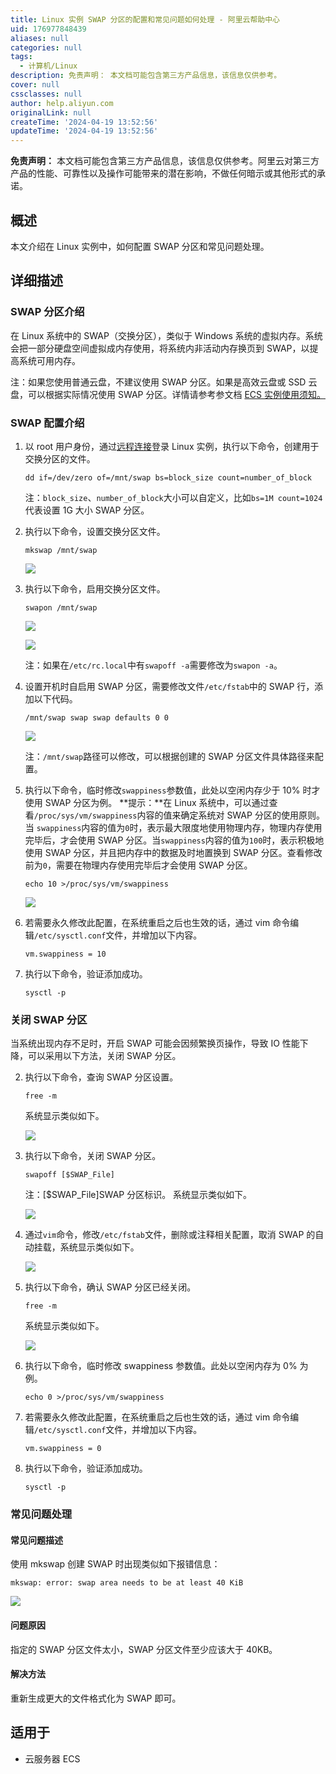 ```yaml
---
title: Linux 实例 SWAP 分区的配置和常见问题如何处理 - 阿里云帮助中心
uid: 176977848439
aliases: null
categories: null
tags:
  - 计算机/Linux
description: 免责声明： 本文档可能包含第三方产品信息，该信息仅供参考。
cover: null
cssclasses: null
author: help.aliyun.com
originalLink: null
createTime: '2024-04-19 13:52:56'
updateTime: '2024-04-19 13:52:56'
---
```


**免责声明：** 本文档可能包含第三方产品信息，该信息仅供参考。阿里云对第三方产品的性能、可靠性以及操作可能带来的潜在影响，不做任何暗示或其他形式的承诺。

## 概述

本文介绍在 Linux 实例中，如何配置 SWAP 分区和常见问题处理。

## 详细描述

### SWAP 分区介绍

在 Linux 系统中的 SWAP（交换分区），类似于 Windows 系统的虚拟内存。系统会把一部分硬盘空间虚拟成内存使用，将系统内非活动内存换页到 SWAP，以提高系统可用内存。

注：如果您使用普通云盘，不建议使用 SWAP 分区。如果是高效云盘或 SSD 云盘，可以根据实际情况使用 SWAP 分区。详情请参考参文档 [ECS 实例使用须知。](https://help.aliyun.com/zh/ecs/product-overview/usage-notes) 

### SWAP 配置介绍

1.  以 root 用户身份，通过[远程连接](https://help.aliyun.com/zh/ecs/user-guide/connect-to-a-linux-instance-by-using-a-password-1)登录 Linux 实例，执行以下命令，创建用于交换分区的文件。
    
    ```
    dd if=/dev/zero of=/mnt/swap bs=block_size count=number_of_block
    
    ```
    
    注：`block_size`、`number_of_block`大小可以自定义，比如`bs=1M count=1024`代表设置 1G 大小 SWAP 分区。
2.  执行以下命令，设置交换分区文件。
    
    ```
    mkswap /mnt/swap
    
    ```
    
    ![](https://img.alicdn.com/tfscom/TB1IY7CKXXXXXavaXXXXXXXXXXX#alt=)
    
3.  执行以下命令，启用交换分区文件。
    
    ```
    swapon /mnt/swap
    
    ```
    
    ![](https://img.alicdn.com/tfscom/TB1pmRcKpXXXXanXXXXXXXXXXXX#alt=)
    
      
    
    ![](https://onekb.oss-cn-zhangjiakou.aliyuncs.com/1264794/c3db9091-ff0a-4d30-b1b6-1148596e8dc0.png)
    
      
    注：如果在`/etc/rc.local`中有`swapoff -a`需要修改为`swapon -a`。
4.  设置开机时自启用 SWAP 分区，需要修改文件`/etc/fstab`中的 SWAP 行，添加以下代码。
    
    ```
    /mnt/swap swap swap defaults 0 0
    
    ```
    
    ![](https://img.alicdn.com/tfscom/TB1ecwBKXXXXXczaXXXXXXXXXXX#alt=)
    
    注：`/mnt/swap`路径可以修改，可以根据创建的 SWAP 分区文件具体路径来配置。
5.  执行以下命令，临时修改`swappiness`参数值，此处以空闲内存少于 10% 时才使用 SWAP 分区为例。 **提示：**在 Linux 系统中，可以通过查看`/proc/sys/vm/swappiness`内容的值来确定系统对 SWAP 分区的使用原则。当 `swappiness`内容的值为`0`时，表示最大限度地使用物理内存，物理内存使用完毕后，才会使用 SWAP 分区。当`swappiness`内容的值为`100`时，表示积极地使用 SWAP 分区，并且把内存中的数据及时地置换到 SWAP 分区。查看修改前为`0`，需要在物理内存使用完毕后才会使用 SWAP 分区。
    
    ```
    echo 10 >/proc/sys/vm/swappiness
    
    ```
    
    ![](https://img.alicdn.com/tfscom/TB13LA1KXXXXXczXpXXXXXXXXXX#alt=)
    
6.  若需要永久修改此配置，在系统重启之后也生效的话，通过 vim 命令编辑`/etc/sysctl.conf`文件，并增加以下内容。
    
    ```
    vm.swappiness = 10
    
    ```
    
7.  执行以下命令，验证添加成功。
    
    ```
    sysctl -p
    
    ```
    

### 关闭 SWAP 分区

当系统出现内存不足时，开启 SWAP 可能会因频繁换页操作，导致 IO 性能下降，可以采用以下方法，关闭 SWAP 分区。

2.  执行以下命令，查询 SWAP 分区设置。
    
    ```
    free -m
    
    ```
    
    系统显示类似如下。  
    
    ![](https://img.alicdn.com/tfscom/TB1nT3WKXXXXXaoXFXXXXXXXXXX#alt=)
    
3.  执行以下命令，关闭 SWAP 分区。
    
    ```
    swapoff [$SWAP_File]
    
    ```
    
    注：[$SWAP_File]SWAP 分区标识。 系统显示类似如下。  
    
    ![](https://img.alicdn.com/tfscom/TB1XcMLKXXXXXb5XVXXXXXXXXXX#alt=)
    
4.  通过`vim`命令，修改`/etc/fstab`文件，删除或注释相关配置，取消 SWAP 的自动挂载，系统显示类似如下。  
    
    ![](https://img.alicdn.com/tfscom/TB1IPVeKpXXXXXyXXXXXXXXXXXX#alt=)
    
5.  执行以下命令，确认 SWAP 分区已经关闭。
    
    ```
    free -m
    
    ```
    
    系统显示类似如下。  
    
    ![](https://img.alicdn.com/tfscom/TB1jj3OKXXXXXXEXVXXXXXXXXXX#alt=)
    
6.  执行以下命令，临时修改 swappiness 参数值。此处以空闲内存为 0% 为例。
    
    ```
    echo 0 >/proc/sys/vm/swappiness    
    
    ```
    
7.  若需要永久修改此配置，在系统重启之后也生效的话，通过 vim 命令编辑`/etc/sysctl.conf`文件，并增加以下内容。
    
    ```
    vm.swappiness = 0
    
    ```
    
8.  执行以下命令，验证添加成功。
    
    ```
    sysctl -p
    
    ```
    

### 常见问题处理

#### 常见问题描述

使用 mkswap 创建 SWAP 时出现类似如下报错信息：

```
mkswap: error: swap area needs to be at least 40 KiB

```

![](https://img.alicdn.com/tfscom/TB1DCsCKXXXXXcaaXXXXXXXXXXX#alt=)

#### 问题原因

指定的 SWAP 分区文件太小，SWAP 分区文件至少应该大于 40KB。

#### 解决方法

重新生成更大的文件格式化为 SWAP 即可。

## 适用于

*   云服务器 ECS
